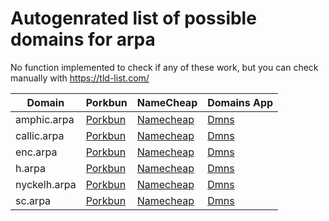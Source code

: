 # Autogenrated list of possible domains for arpa

No function implemented to check if any of these work, but you can check manually with https://tld-list.com/

| Domain | Porkbun | NameCheap | Domains App |
|---|---|---|---|
| amphic.arpa | [Porkbun](https://porkbun.com/checkout/search?prb=e814663da1&tlds=&idnLanguage=&search=search&q=amphic.arpa) | [Namecheap](https://www.namecheap.com/domains/registration/results/?domain=amphic.arpa) | [Dmns](https://dmns.app/domains?q=amphic.arpa) |
| callic.arpa | [Porkbun](https://porkbun.com/checkout/search?prb=e814663da1&tlds=&idnLanguage=&search=search&q=callic.arpa) | [Namecheap](https://www.namecheap.com/domains/registration/results/?domain=callic.arpa) | [Dmns](https://dmns.app/domains?q=callic.arpa) |
| enc.arpa | [Porkbun](https://porkbun.com/checkout/search?prb=e814663da1&tlds=&idnLanguage=&search=search&q=enc.arpa) | [Namecheap](https://www.namecheap.com/domains/registration/results/?domain=enc.arpa) | [Dmns](https://dmns.app/domains?q=enc.arpa) |
| h.arpa | [Porkbun](https://porkbun.com/checkout/search?prb=e814663da1&tlds=&idnLanguage=&search=search&q=h.arpa) | [Namecheap](https://www.namecheap.com/domains/registration/results/?domain=h.arpa) | [Dmns](https://dmns.app/domains?q=h.arpa) |
| nyckelh.arpa | [Porkbun](https://porkbun.com/checkout/search?prb=e814663da1&tlds=&idnLanguage=&search=search&q=nyckelh.arpa) | [Namecheap](https://www.namecheap.com/domains/registration/results/?domain=nyckelh.arpa) | [Dmns](https://dmns.app/domains?q=nyckelh.arpa) |
| sc.arpa | [Porkbun](https://porkbun.com/checkout/search?prb=e814663da1&tlds=&idnLanguage=&search=search&q=sc.arpa) | [Namecheap](https://www.namecheap.com/domains/registration/results/?domain=sc.arpa) | [Dmns](https://dmns.app/domains?q=sc.arpa) |
